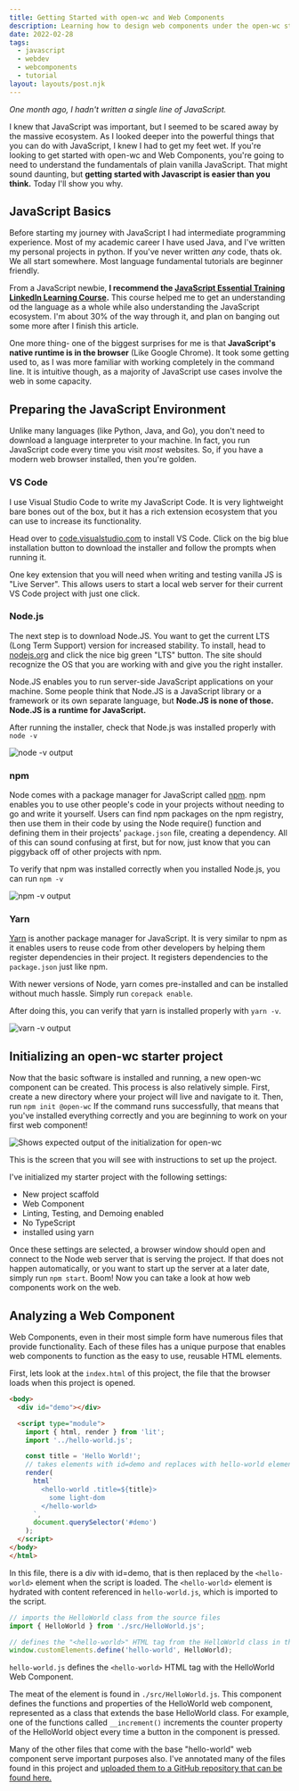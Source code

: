 ```yaml
---
title: Getting Started with open-wc and Web Components
description: Learning how to design web components under the open-wc standard
date: 2022-02-28
tags:
  - javascript
  - webdev
  - webcomponents
  - tutorial
layout: layouts/post.njk
---
```


*One month ago, I hadn't written a single line of JavaScript.*

I knew that JavaScript was important, but I seemed to be scared away by the massive ecosystem. As I looked deeper into the powerful things that you can do with JavaScript, I knew I had to get my feet wet. If you're looking to get started with open-wc and Web Components, you're going to need to understand the fundamentals of plain vanilla JavaScript. That might sound daunting, but **getting started with Javascript is easier than you think.** Today I'll show you why.

## JavaScript Basics

Before starting my journey with JavaScript I had intermediate programming experience. Most of my academic career I have used Java, and I've written my personal projects in python. If you've never written *any* code, thats ok. We all start somewhere. Most language fundamental tutorials are beginner friendly.

From a JavaScript newbie, **I recommend the [JavaScript Essential Training LinkedIn Learning Course](https://www.linkedin.com/learning-login/share?account=76811570&forceAccount=false&redirect=https%3A%2F%2Fwww.linkedin.com%2Flearning%2Fjavascript-essential-training%3Ftrk%3Dshare_ent_url%26shareId%3DtagQlFJZTBmp1uXvG335Dw%253D%253D).** This course helped me to get an understanding od the language as a whole while also understanding the JavaScript ecosystem. I'm about 30% of the way through it, and plan on banging out some more after I finish this article.

One more thing- one of the biggest surprises for me is that **JavaScript's native runtime is in the browser** (Like Google Chrome). It took some getting used to, as I was more familiar with working completely in the command line. It is intuitive though, as a majority of JavaScript use cases involve the web in some capacity.

## Preparing the JavaScript Environment

Unlike many languages (like Python, Java, and Go), you don't need to download a language interpreter to your machine. In fact, you run JavaScript code every time you visit *most* websites. So, if you have a modern web browser installed, then you're golden.

### VS Code

I use Visual Studio Code to write my JavaScript Code. It is very lightweight bare bones out of the box, but it has a rich extension ecosystem that you can use to increase its functionality. 

Head over to [code.visualstudio.com](https://code.visualstudio.com/) to install VS Code. Click on the big blue installation button to download the installer and follow the prompts when running it.

One key extension that you will need when writing and testing vanilla JS is "Live Server". This allows users to start a local web server for their current VS Code project with just one click.

### Node.js

The next step is to download Node.JS. You want to get the current LTS (Long Term Support) version for increased stability. To install, head to [nodejs.org](https://nodejs.org/) and click the nice big green "LTS" button. The site should recognize the OS that you are working with and give you the right installer.

Node.JS enables you to run server-side JavaScript applications on your machine. Some people think that Node.JS is a JavaScript library or a framework or its own separate language, but **Node.JS is none of those. Node.JS is a runtime for JavaScript.**

After running the installer, check that Node.js was installed properly with `node -v`

![node -v output](https://dev-to-uploads.s3.amazonaws.com/uploads/articles/njdfut6p7hnara15c1is.png)

### npm

Node comes with a package manager for JavaScript called [npm](https://npmjs.com/). npm enables you to use other people's code in your projects without needing to go and write it yourself. Users can find npm packages on the npm registry, then use them in their code by using the Node require() function and defining them in their projects' `package.json` file, creating a dependency. All of this can sound confusing at first, but for now, just know that you can piggyback off of other projects with npm.

To verify that npm was installed correctly when you installed Node.js, you can run `npm -v`

![npm -v output](https://dev-to-uploads.s3.amazonaws.com/uploads/articles/4vxheujhvs0mzp23ec19.png)

### Yarn

[Yarn](https://yarnpkg.com) is another package manager for JavaScript. It is very similar to npm as it enables users to reuse code from other developers by helping them register dependencies in their project. It registers dependencies to the `package.json` just like npm.

With newer versions of Node, yarn comes pre-installed and can be installed without much hassle. Simply run `corepack enable`.

After doing this, you can verify that yarn is installed properly with `yarn -v`.

![varn -v output](https://dev-to-uploads.s3.amazonaws.com/uploads/articles/kvilukqczym3hsfmtwlo.png)

## Initializing an open-wc starter project

Now that the basic software is installed and running, a new open-wc component can be created. This process is also relatively simple. First, create a new directory where your project will live and navigate to it. Then, run `npm init @open-wc` If the command runs successfully, that means that you've installed everything correctly and you are beginning to work on your first web component!

![Shows expected output of the initialization for open-wc](https://dev-to-uploads.s3.amazonaws.com/uploads/articles/aauwov28d7m9coqn8kz5.png)

This is the screen that you will see with instructions to set up the project.

I've initialized my starter project with the following settings:

- New project scaffold
- Web Component
- Linting, Testing, and Demoing enabled
- No TypeScript
- installed using yarn

Once these settings are selected, a browser window should open and connect to the Node web server that is serving the project. If that does not happen automatically, or you want to start up the server at a later date, simply run `npm start`. Boom! Now you can take a look at how web components work on the web.

## Analyzing a Web Component

Web Components, even in their most simple form have numerous files that provide functionality. Each of these files has a unique purpose that enables web components to function as the easy to use, reusable HTML elements.

First, lets look at the `index.html` of this project, the file that the browser loads when this project is opened.

```html
<body>
  <div id="demo"></div>

  <script type="module">
    import { html, render } from 'lit';
    import '../hello-world.js';

    const title = 'Hello World!';
    // takes elements with id=demo and replaces with hello-world element
    render(
      html`
        <hello-world .title=${title}>
          some light-dom
        </hello-world>
      `,
      document.querySelector('#demo')
    );
  </script>
</body>
</html>
```

In this file, there is a div with id=demo, that is then replaced by the `<hello-world>` element when the script is loaded. The `<hello-world>` element is hydrated with content referenced in `hello-world.js`, which is imported to the script.

```javascript
// imports the HelloWorld class from the source files
import { HelloWorld } from './src/HelloWorld.js';

// defines the "<hello-world>" HTML tag from the HelloWorld class in the imported module
window.customElements.define('hello-world', HelloWorld);
```

`hello-world.js` defines the `<hello-world>` HTML tag with the HelloWorld Web Component.

The meat of the element is found in `./src/HelloWorld.js`. This component defines the functions and properties of the HelloWorld web component, represented as a class that extends the base HelloWorld class. For example, one of the functions called `__increment()` increments the counter property of the HelloWorld object every time a button in the component is pressed.

Many of the other files that come with the base "hello-world" web component serve important purposes also. I've annotated many of the files found in this project and [uploaded them to a GitHub repository that can be found here.](https://github.com/mayormaier/edtechjoker-lab1/)
